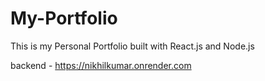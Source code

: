 # My-Portfolio
 This is my Personal Portfolio built with React.js and Node.js

backend - https://nikhilkumar.onrender.com
